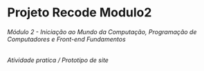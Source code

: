 # Projeto Recode Modulo2
###### Módulo 2 - Iniciação ao Mundo da Computação, Programação de Computadores e Front-end Fundamentos 
###### Atividade pratica /  Prototipo de site 

